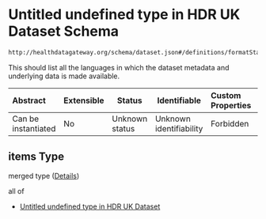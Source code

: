 # Untitled undefined type in HDR UK Dataset Schema

```txt
http://healthdatagateway.org/schema/dataset.json#/definitions/formatStandards/properties/language/items
```

This should list all the languages in which the dataset metadata and underlying data is made available.


| Abstract            | Extensible | Status         | Identifiable            | Custom Properties | Additional Properties | Access Restrictions | Defined In                                                                 |
| :------------------ | ---------- | -------------- | ----------------------- | :---------------- | --------------------- | ------------------- | -------------------------------------------------------------------------- |
| Can be instantiated | No         | Unknown status | Unknown identifiability | Forbidden         | Allowed               | none                | [dataset.schema.json\*](../out/dataset.schema.json "open original schema") |

## items Type

merged type ([Details](dataset-definitions-formatstandards-properties-language-items.md))

all of

-   [Untitled undefined type in HDR UK Dataset](dataset-definitions-formatstandards-properties-language-items-allof-0.md "check type definition")

